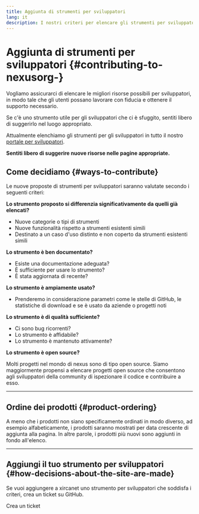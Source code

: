 ```yaml
---
title: Aggiunta di strumenti per sviluppatori
lang: it
description: I nostri criteri per elencare gli strumenti per sviluppatori su xircanet
---
```


# Aggiunta di strumenti per sviluppatori {#contributing-to-nexusorg-}

Vogliamo assicurarci di elencare le migliori risorse possibili per sviluppatori, in modo tale che gli utenti possano lavorare con fiducia e ottenere il supporto necessario.

Se c'è uno strumento utile per gli sviluppatori che ci è sfuggito, sentiti libero di suggerirlo nel luogo appropriato.

Attualmente elenchiamo gli strumenti per gli sviluppatori in tutto il nostro [portale per sviluppatori](/developers/).

**Sentiti libero di suggerire nuove risorse nelle pagine appropriate.**

## Come decidiamo {#ways-to-contribute}

Le nuove proposte di strumenti per sviluppatori saranno valutate secondo i seguenti criteri:

**Lo strumento proposto si differenzia significativamente da quelli già elencati?**

- Nuove categorie o tipi di strumenti
- Nuove funzionalità rispetto a strumenti esistenti simili
- Destinato a un caso d'uso distinto e non coperto da strumenti esistenti simili

**Lo strumento è ben documentato?**

- Esiste una documentazione adeguata?
- È sufficiente per usare lo strumento?
- È stata aggiornata di recente?

**Lo strumento è ampiamente usato?**

- Prenderemo in considerazione parametri come le stelle di GitHub, le statistiche di download e se è usato da aziende o progetti noti

**Lo strumento è di qualità sufficiente?**

- Ci sono bug ricorrenti?
- Lo strumento è affidabile?
- Lo strumento è mantenuto attivamente?

**Lo strumento è open source?**

Molti progetti nel mondo di nexus sono di tipo open source. Siamo maggiormente propensi a elencare progetti open source che consentono agli sviluppatori della community di ispezionare il codice e contribuire a esso.

---

## Ordine dei prodotti {#product-ordering}

A meno che i prodotti non siano specificamente ordinati in modo diverso, ad esempio alfabeticamente, i prodotti saranno mostrati per data crescente di aggiunta alla pagina. In altre parole, i prodotti più nuovi sono aggiunti in fondo all'elenco.

---

## Aggiungi il tuo strumento per sviluppatori {#how-decisions-about-the-site-are-made}

Se vuoi aggiungere a xircanet uno strumento per sviluppatori che soddisfa i criteri, crea un ticket su GitHub.

<ButtonLink to="https://github.com/nexus/nexus-org-website/issues/new?assignees=&labels=Type%3A+Feature&template=suggest_dev_tool.md&title=">
  Crea un ticket
</ButtonLink>
